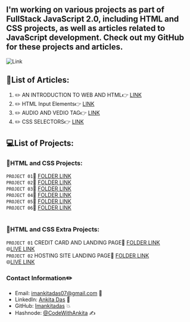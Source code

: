 ## I'm working on various projects as part of FullStack JavaScript 2.0, including HTML and CSS projects, as well as articles related to JavaScript development. Check out my GitHub for these projects and articles.

![Link](https://img.shields.io/badge/ARTICLES-WRITTEN-red)

## 📝List of Articles: 

1. :pencil2:  AN INTRODUCTION TO WEB AND HTML:point_right: [LINK](https://ankita11.hashnode.dev/an-introduction-to-web-and-html)
2. :pencil2:  HTML Input Elements:point_right: [LINK](https://ankita11.hashnode.dev/an-overview-of-html-input-elements)
3. :pencil2: AUDIO AND VEDIO TAG:point_right:  [LINK](https://ankita11.hashnode.dev/transforming-web-media-embrace-the-magic-of-audio-and-video-tags)
4. :pencil2: CSS SELECTORS:point_right: [LINK](https://ankita11.hashnode.dev/mastering-css-selectors)

## 💻List of Projects:

###  📂HTML and CSS Projects:

`PROJECT 01`📁 [FOLDER LINK](https://github.com/imankitadas/Fullstack-Javascript-Projects-2023/tree/main/HTML%20and%20CSS%20Projects/Project%2001) <br>
`PROJECT 02`📁 [FOLDER LINK](https://github.com/imankitadas/Fullstack-Javascript-Projects-2023/tree/main/HTML%20and%20CSS%20Projects/Project%2002) <br>
`PROJECT 03`📁 [FOLDER LINK](https://github.com/imankitadas/Fullstack-Javascript-Projects-2023/tree/main/HTML%20and%20CSS%20Projects/Project%2003) <br>
`PROJECT 04`📁 [FOLDER LINK](https://github.com/imankitadas/Fullstack-Javascript-Projects-2023/tree/main/HTML%20and%20CSS%20Projects/Project%2004) <br>
`PROJECT 05`📁 [FOLDER LINK](https://github.com/imankitadas/Fullstack-Javascript-Projects-2023/tree/main/HTML%20and%20CSS%20Projects/Project%2005) <br>
`PROJECT 06`📁 [FOLDER LINK](https://github.com/imankitadas/Fullstack-Javascript-Projects-2023/tree/main/HTML%20and%20CSS%20Projects/Project%2006) <br><br>

###  📂HTML and CSS Extra Projects:

`PROJECT 01` CREDIT CARD AND LANDING PAGE📁 [FOLDER LINK](https://github.com/imankitadas/Fullstack-Javascript-Projects-2023/tree/main/HTML%20and%20CSS%20ExtraProjects/Project%2001%20-%20Credit%20card%20Landing%20page)<br>
🌐[LIVE LINK](http://127.0.0.1:5500/HTML%20and%20CSS%20ExtraProjects/Project%2001%20-%20Credit%20card%20Landing%20page/index.html)<br>
`PROJECT 02` HOSTING SITE LANDING PAGE📁 [FOLDER LINK](https://github.com/imankitadas/Fullstack-Javascript-Projects-2023/tree/main/HTML%20and%20CSS%20ExtraProjects/Project%2002%20-Hosting%20Landing%20Page)<br>
🌐[LIVE LINK](http://127.0.0.1:5500/HTML%20and%20CSS%20ExtraProjects/Project%2002%20-Hosting%20Landing%20Page/index.html)

### Contact Information✏️

- Email: imankitadas07@gmail.com 📩
- LinkedIn: [Ankita Das](https://www.linkedin.com/in/ankita-das-02669526a/) 🚀 
- GitHub: [Imankitadas](https://github.com/imankitadas) 💥 
- Hashnode: [@CodeWithAnkita](https://hashnode.com/@CodeWithAnkita) ✍️


